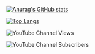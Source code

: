 [![Anurag's GitHub stats](https://github-readme-stats.vercel.app/api?username=abhijithmuthyala&hide=contribs&count_private=true&show_icons=true&theme=cobalt)](https://github.com/anuraghazra/github-readme-stats)

[![Top Langs](https://github-readme-stats.vercel.app/api/top-langs/?username=abhijithmuthyala&theme=cobalt&layout=compact)](https://github.com/anuraghazra/github-readme-stats)

![YouTube Channel Views](https://img.shields.io/youtube/channel/views/UCrmef-kSIRH8SzCLa89l_xA?logo=Youtube&logoColor=white&style=for-the-badge)

![YouTube Channel Subscribers](https://img.shields.io/youtube/channel/subscribers/UCrmef-kSIRH8SzCLa89l_xA?logo=youtube&style=for-the-badge)

